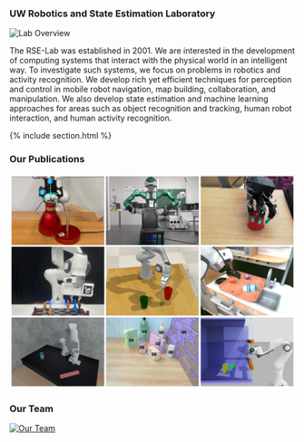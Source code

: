 ---
---

<div class="highlights-row">

  <div class="feature-wrapper">
    <h3>UW Robotics and State Estimation Laboratory</h3>
    <img src="images/hero-lab.jpg" alt="Lab Overview">
    <p>
      The RSE-Lab was established in 2001. We are interested in the development of computing systems that interact with the physical world in an intelligent way. To investigate such systems, we focus on problems in robotics and activity recognition. We develop rich yet efficient techniques for perception and control in mobile robot navigation, map building, collaboration, and manipulation. We also develop state estimation and machine learning approaches for areas such as object recognition and tracking, human robot interaction, and human activity recognition.
    </p>
  </div>

</div>

{% include section.html %}

<div class="highlights-row">

  <div class="feature-wrapper">
    <h3>Our Publications</h3>
    <a href="publications">
      <img src="images/fallback.png" alt="Our Publications">
    </a>
  </div>

  <div class="feature-wrapper">
    <h3>Our Team</h3>
    <a href="team">
      <img src="images/team.png" alt="Our Team">
    </a>
  </div>

</div>

